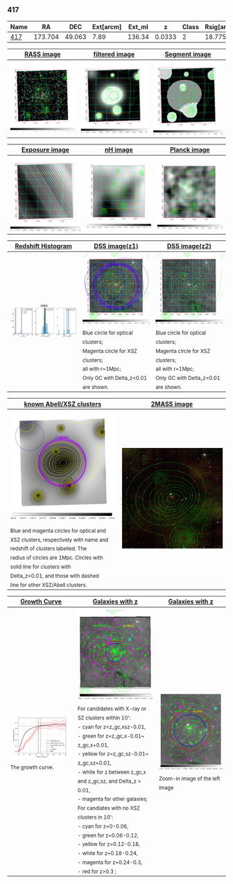 <div STYLE="page-break-after: always;"></div>

### 417

|Name          |RA          |DEC      | Ext[arcm] | Ext_ml | z    | Class| Rsig[arcmin] | CRsig[c/s] | CR500[c/s] | R500[Mpc] |L500[erg/s]|F500[erg/s/cm^2]| M500[Msun]|Tx[keV]|beta|GC(XSZ,Delta_z<0.01)| GC(OPT,Delta_z<0.01)|GC|alias|
|--------------|------------|------------|---|---|-----------|--------|------|------|----|----|----|----|----|----|----|----|----|----|---|
|[417](script/417.md)     | 173.704       | 49.063       | 7.89    | 136.34   | 0.0333 | 2   | 18.775 |0.444 |0.437 |0.671 |2.014e+43 |7.869e-12 |8.854e+13 |2.007 |0.852 |Tar, |Wen, N, |Tar, |k563|

|[RASS image](../image/417/417_img.pdf)|[filtered image](../image/417/417_fil.pdf)|[Segment image](../image/417/417_seg.pdf)|
|-------------------|--------------------|-------------------|
| <img src="../image/417/417_img.png" width="300">  | <img src="../image/417/417_fil.png" width="300">   | <img src="../image/417/417_seg.png" width="300">  |

|[Exposure image](../image/417/417_mex.pdf)| [nH image](../image/417/417_nh.pdf)| [Planck image](../image/417/417_p.pdf)|
|-------------------|--------------------|-------------------|
|<img src="../image/417/417_mex.png" width="300">   | <img src="../image/417/417_nh.png" width="300">    | <img src="../image/417/417_p.png" width="300"> |

|[Redshift Histogram](../image/417/417_zg.pdf) | [DSS image(z1)](../image/417/417_dss_z1.pdf)      |  [DSS image(z2)](../image/417/417_dss_z2.pdf)    |
|-------------------|--------------------|-------------------|
|<img src="../image/417/417_zg.png" width="300"> |<img src="../image/417/417_dss_z1.png" width="300"> <sub><br>Blue circle for optical clusters; <br>Magenta circle for XSZ clusters; <br>all with r=1Mpc; <br>Only GC with Delta_z<0.01 are shown. </sub>| <img src="../image/417/417_dss_z2.png" width="300"><sub><br>Blue circle for optical clusters; <br>Magenta circle for XSZ clusters; <br>all with r=1Mpc; <br>Only GC with Delta_z<0.01 are shown. </sub> |

|[known Abell/XSZ clusters](../image/417/417_m.pdf) | [2MASS image](../image/417/417_2mass.pdf)      |
|-------------------|-------------------|
|<img src=../image/417/417_m.png width="300"> <sub><br>Blue and magenta circles for optical and <br>XSZ clusters, respectively with name and <br>redshift of clusters labelled. The <br>radius of circles are 1Mpc. Circles with <br>solid line for clusters with <br>Delta_z<0.01, and those with dashed <br>line for other XSZ/Abell clusters.        </sub>|<img src="../image/417/417_2mass.png" width="300">  |

|[Growth Curve](../image/417/417_gca_all.png) |[Galaxies with z](../image/417/417_opt_ned.pdf) |[Galaxies with z](../image/417/417_opt_ned_zoom.pdf) |
|-------------------|-------------------|-------------------|
| <img src="../image/417/417_gca_all.png" width="300"> <sub><br>The growth curve.</sub>| <img src=../image/417/417_opt_ned.png width="300"> <br><sub> For candidates with X-ray or SZ clusters within 10': <br> - cyan for z<z_gc,xsz-0.01, <br> - green for z=z_gc,x-0.01~ z_gc,x+0.01, <br> - yellow for z=z_gc,sz-0.01~ z_gc,sz+0.01, <br> - white for z between z_gc,x and z_gc,sz, and Delta_z > 0.01, <br> - magenta for other galaxies; <br>For candiates with no XSZ clusters in 10': <br> - cyan for z=0-0.06, <br> - green for z=0.06-0.12, <br> - yellow for z=0.12-0.18, <br> - white for z=0.18-0.24, <br> - magenta for z=0.24-0.3, <br> - red for z>0.3 ;  </sub>|<img src=../image/417/417_opt_ned_zoom.png width="300">  <br><sub> Zoom-in image of the left image</sub>|




